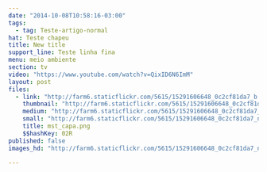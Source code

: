 ```yaml
---
date: "2014-10-08T10:58:16-03:00"
tags:
  - tag: Teste-artigo-normal
hat: Teste chapeu
title: New title
support_line: Teste linha fina
menu: meio ambiente
section: tv
video: "https://www.youtube.com/watch?v=QixID6N6ImM"
layout: post
files:
  - link: "http://farm6.staticflickr.com/5615/15291606648_0c2cf81da7_b.jpg"
    thumbnail: "http://farm6.staticflickr.com/5615/15291606648_0c2cf81da7_t.jpg"
    medium: "http://farm6.staticflickr.com/5615/15291606648_0c2cf81da7_z.jpg"
    small: "http://farm6.staticflickr.com/5615/15291606648_0c2cf81da7_n.jpg"
    title: mst_capa.png
    $$hashKey: 02R
published: false
images_hd: "http://farm6.staticflickr.com/5615/15291606648_0c2cf81da7_n.jpg"

---
```

